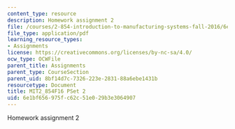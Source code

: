 ```yaml
---
content_type: resource
description: Homework assignment 2
file: /courses/2-854-introduction-to-manufacturing-systems-fall-2016/6e1bf656975fc62c51e029b3e3064907_MIT2_854F16_pset2.pdf
file_type: application/pdf
learning_resource_types:
- Assignments
license: https://creativecommons.org/licenses/by-nc-sa/4.0/
ocw_type: OCWFile
parent_title: Assignments
parent_type: CourseSection
parent_uid: 8bf14d7c-7326-223e-2831-88a6ebe1431b
resourcetype: Document
title: MIT2_854F16 PSet 2
uid: 6e1bf656-975f-c62c-51e0-29b3e3064907
---
```

Homework assignment 2